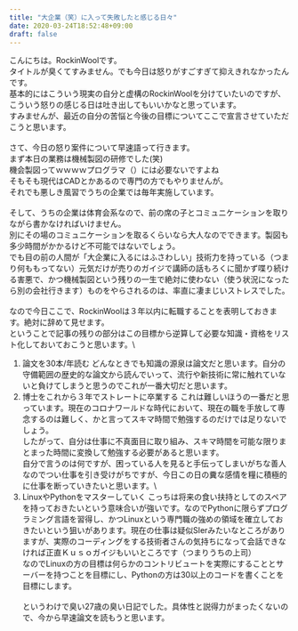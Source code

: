```yaml
---
title: "大企業（笑）に入って失敗したと感じる日々"
date: 2020-03-24T18:52:48+09:00
draft: false
---
```


こんにちは。RockinWoolです。\
タイトルが臭くてすみません。でも今日は怒りがすごすぎて抑えきれなかったんです。\
基本的にはこういう現実の自分と虚構のRockinWoolを分けていたいのですが、こういう怒りの感じる日は吐き出してもいいかなと思っています。\
すみませんが、最近の自分の苦悩と今後の目標についてここで宣言させていただこうと思います。\
\
さて、今日の怒り案件について早速語って行きます。\
まず本日の業務は機械製図の研修でした(笑)\
機会製図ってｗｗｗｗプログラマ（）には必要ないですよね\
そもそも現代はCADとかあるので専門の方でもやりませんが。\
それでも悪しき風習でうちの企業では毎年実施しています。\
\
そして、うちの企業は体育会系なので、前の席の子とコミュニケーションを取りながら書かなければいけません。\
別にその場のコミュニケーションを取るくらいなら大人なのでできます。製図も多少時間がかかるけど不可能ではないでしょう。\
でも目の前の人間が「大企業に入るにはふさわしい」技術力を持っている（つまり何ももってない）元気だけが売りのガイジで講師の話もろくに聞かず喋り続ける害悪で、かつ機械製図という残りの一生で絶対に使わない（使う状況になったら別の会社行きます）ものをやらされるのは、率直に凄まじいストレスでした。\
\
なので今日ここで、RockinWoolは３年以内に転職することを表明しておきます。絶対に辞めて見せます。\
ということで記事の残りの部分はこの目標から逆算して必要な知識・資格をリスト化しておいておこうと思います。\
1. 論文を30本/年読む
どんなときでも知識の源泉は論文だと思います。自分の守備範囲の歴史的な論文から読んでいって、流行や新技術に常に触れていないと負けてしまうと思うのでこれが一番大切だと思います。
2. 博士をこれから３年でストレートに卒業する
これは難しいほうの一番だと思っています。現在のコロナワールドな時代において、現在の職を手放して専念するのは難しく、かと言ってスキマ時間で勉強するのだけでは足りないでしょう。\
したがって、自分は仕事に不真面目に取り組み、スキマ時間を可能な限りまとまった時間に変換して勉強する必要があると思います。\
自分で言うのは何ですが、困っている人を見ると手伝ってしまいがちな善人なのでつい仕事を引き受けがちですが、今日この日の糞な感情を糧に積極的に仕事を断っていきたいと思います。\
3. LinuxやPythonをマスターしていく
こっちは将来の食い扶持としてのスペアを持っておきたいという意味合いが強いです。なのでPythonに限らずプログラミング言語を習得し、かつLinuxという専門職の強めの領域を確立しておきたいという狙いがあります。現在の仕事は疑似SIerみたいなところがありますが、実際のコーディングをする技術者さんの気持ちになって会話できなければ正直Ｋｕｓｏガイジもいいところです（つまりうちの上司）\
なのでLinuxの方の目標は何らかのコントリビュートを実際にすることとサーバーを持つことを目標にし、Pythonの方は30以上のコードを書くことを目標にします。\
\
というわけで臭い27歳の臭い日記でした。具体性と説得力がまったくないので、今から早速論文を読もうと思います。

